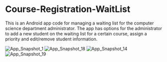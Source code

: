 # Course-Registration-WaitList

This is an Android app code for managing a waiting list for the computer science department administrator. 
The app has options for the administrator to add a new student on the waiting list for a certain course, assign a priority and edit/remove student information.

![App_Snapshot_1](https://user-images.githubusercontent.com/72088607/222601758-4d08de28-1107-4574-9088-eecff4ee71ab.PNG)
![App_Snapshot_18](https://user-images.githubusercontent.com/72088607/222601782-a2ddb84b-f67b-4852-bf5f-20662be2949f.PNG)
![App_Snapshot_14](https://user-images.githubusercontent.com/72088607/222601797-4a1bf0ea-b776-4d8c-9f54-d8f3478c31ea.PNG)
![App_Snapshot_19](https://user-images.githubusercontent.com/72088607/222601817-1f144bc6-2501-4d14-b126-01e447cd0e47.PNG)

